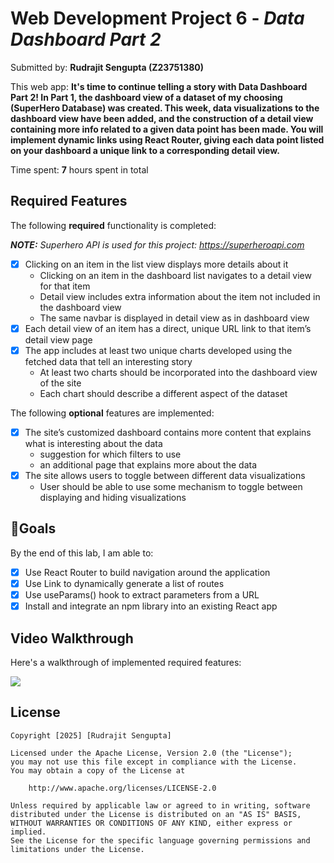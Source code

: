 # Web Development Project 6 - *Data Dashboard Part 2*

Submitted by: **Rudrajit Sengupta (Z23751380)**

This web app: **It's time to continue telling a story with Data Dashboard Part 2! In Part 1, the dashboard view of a dataset of my choosing (SuperHero Database) was created. This week, data visualizations to the dashboard view have been added, and the construction of a detail view containing more info related to a given data point has been made. You will implement dynamic links using React Router, giving each data point listed on your dashboard a unique link to a corresponding detail view.**

Time spent: **7** hours spent in total

## Required Features

The following **required** functionality is completed:

***NOTE:** Superhero API is used for this project: https://superheroapi.com*

- [X] Clicking on an item in the list view displays more details about it
  - Clicking on an item in the dashboard list navigates to a detail view for that item
  - Detail view includes extra information about the item not included in the dashboard view
  - The same navbar is displayed in detail view as in dashboard view
- [X] Each detail view of an item has a direct, unique URL link to that item’s detail view page
- [X] The app includes at least two unique charts developed using the fetched data that tell an interesting story
  - At least two charts should be incorporated into the dashboard view of the site
  - Each chart should describe a different aspect of the dataset

The following **optional** features are implemented:

- [X] The site’s customized dashboard contains more content that explains what is interesting about the data
  - suggestion for which filters to use
  - an additional page that explains more about the data
- [X] The site allows users to toggle between different data visualizations
  - User should be able to use some mechanism to toggle between displaying and hiding visualizations

## 🎯Goals
By the end of this lab, I am able to:

- [X] Use React Router to build navigation around the application
- [X] Use Link to dynamically generate a list of routes
- [X] Use useParams() hook to extract parameters from a URL
- [X] Install and integrate an npm library into an existing React app

## Video Walkthrough

Here's a walkthrough of implemented required features:

<div>
    <a href="https://www.loom.com/share/d3e17e3d18cd4808a5a471751c21e7df">
    </a>
    <a href="https://www.loom.com/share/d3e17e3d18cd4808a5a471751c21e7df">
      <img style="max-width:300px;" src="https://cdn.loom.com/sessions/thumbnails/d3e17e3d18cd4808a5a471751c21e7df-3b2b6f1e770f8a3e-full-play.gif">
    </a>
  </div>
</div>

## License

    Copyright [2025] [Rudrajit Sengupta]

    Licensed under the Apache License, Version 2.0 (the "License");
    you may not use this file except in compliance with the License.
    You may obtain a copy of the License at

        http://www.apache.org/licenses/LICENSE-2.0

    Unless required by applicable law or agreed to in writing, software
    distributed under the License is distributed on an "AS IS" BASIS,
    WITHOUT WARRANTIES OR CONDITIONS OF ANY KIND, either express or implied.
    See the License for the specific language governing permissions and
    limitations under the License.
